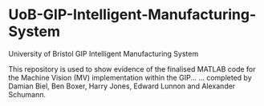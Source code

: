 # UoB-GIP-Intelligent-Manufacturing-System
University of Bristol GIP Intelligent Manufacturing System

This repository is used to show evidence of the finalised MATLAB code for the Machine Vision (MV) implementation within the GIP... 
... completed by Damian Biel, Ben Boxer, Harry Jones, Edward Lunnon and Alexander Schumann.

